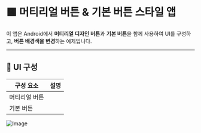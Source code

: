# 🟪 머티리얼 버튼 & 기본 버튼 스타일 앱

이 앱은 Android에서 **머티리얼 디자인 버튼**과 **기본 버튼**을 함께 사용하여 UI를 구성하고, **버튼 배경색을 변경**하는 예제입니다.

---

## 📱 UI 구성

| 구성 요소 | 설명 |
|-----------|------|
| 머티리얼 버튼 |
| 기본 버튼 |

![Image](https://github.com/user-attachments/assets/1869d5ea-532a-454e-a36e-5901fbb2c176)
